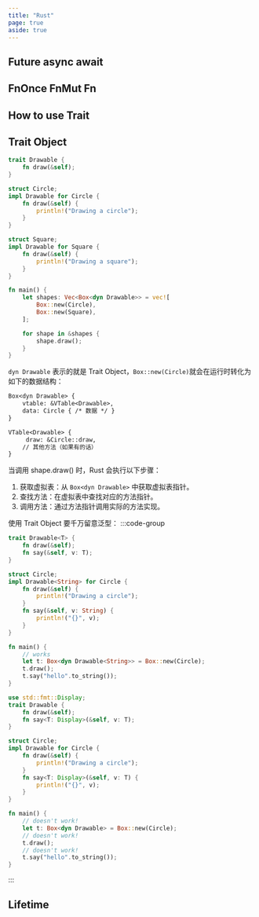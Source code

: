 ```yaml
---
title: "Rust"
page: true
aside: true
---
```


## Future async await


## FnOnce FnMut Fn


## How to use Trait


## Trait Object
```rust 
trait Drawable {
    fn draw(&self);
}

struct Circle;
impl Drawable for Circle {
    fn draw(&self) {
        println!("Drawing a circle");
    }
}

struct Square;
impl Drawable for Square {
    fn draw(&self) {
        println!("Drawing a square");
    }
}

fn main() {
    let shapes: Vec<Box<dyn Drawable>> = vec![
        Box::new(Circle),
        Box::new(Square),
    ];

    for shape in &shapes {
        shape.draw();
    }
}
```

`dyn Drawable` 表示的就是 Trait Object，`Box::new(Circle)`就会在运行时转化为如下的数据结构：
```txt
Box<dyn Drawable> {
    vtable: &VTable<Drawable>,
    data: Circle { /* 数据 */ }
}

VTable<Drawable> {
     draw: &Circle::draw,
    // 其他方法（如果有的话）
}
```

当调用 shape.draw() 时，Rust 会执行以下步骤：
1. 获取虚拟表：从 `Box<dyn Drawable>` 中获取虚拟表指针。
2. 查找方法：在虚拟表中查找对应的方法指针。
3. 调用方法：通过方法指针调用实际的方法实现。

使用 Trait Object 要千万留意泛型：
:::code-group
```rust [example1.rs]
trait Drawable<T> {
    fn draw(&self);
    fn say(&self, v: T);
}

struct Circle;
impl Drawable<String> for Circle {
    fn draw(&self) {
        println!("Drawing a circle");
    }
    fn say(&self, v: String) {
        println!("{}", v);
    }
}

fn main() {
    // works
    let t: Box<dyn Drawable<String>> = Box::new(Circle);
    t.draw();
    t.say("hello".to_string());
}
```
```rust [example2.rs]
use std::fmt::Display;
trait Drawable {
    fn draw(&self);
    fn say<T: Display>(&self, v: T);
}

struct Circle;
impl Drawable for Circle {
    fn draw(&self) {
        println!("Drawing a circle");
    }
    fn say<T: Display>(&self, v: T) {
        println!("{}", v);
    }
}

fn main() {
    // doesn't work!
    let t: Box<dyn Drawable> = Box::new(Circle);
    // doesn't work!
    t.draw();
    // doesn't work!
    t.say("hello".to_string());
}
```
:::


## Lifetime